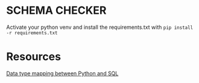 # SCHEMA CHECKER

Activate your python venv and install the requirements.txt with
`pip install -r requirements.txt`


# Resources
[Data type mapping between Python and SQL](https://learn.microsoft.com/en-us/sql/machine-learning/python/python-libraries-and-data-types?view=sql-server-ver16)